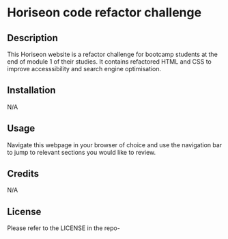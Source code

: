 # Horiseon code refactor challenge

## Description
This Horiseon website is a refactor challenge for bootcamp students at the end of module 1 of their studies. It contains refactored HTML and CSS to improve accesssibility and search engine optimisation.

## Installation
N/A

## Usage
Navigate this webpage in your browser of choice and use the navigation bar to jump to relevant sections you would like to review.

## Credits
N/A

## License
Please refer to the LICENSE in the repo-
